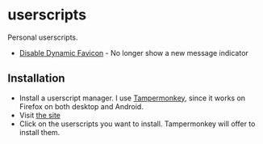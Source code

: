 # userscripts

Personal userscripts.

  - [Disable Dynamic Favicon](https://benjaminoakes.github.io/userscripts/disable_dynamic_favicon.user.js) - No longer show a new message indicator

## Installation

  - Install a userscript manager.  I use [Tampermonkey](http://tampermonkey.net/), since it works on Firefox on both desktop and Android.
  - Visit [the site](https://benjaminoakes.github.io/userscripts/)
  - Click on the userscripts you want to install.  Tampermonkey will offer to install them.
